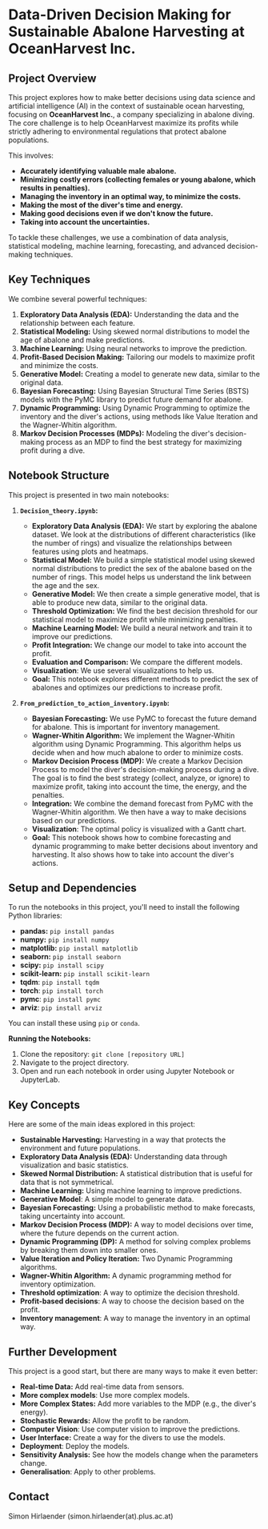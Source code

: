 # Data-Driven Decision Making for Sustainable Abalone Harvesting at OceanHarvest Inc.

## Project Overview

This project explores how to make better decisions using data science and artificial intelligence (AI) in the context of sustainable ocean harvesting, focusing on **OceanHarvest Inc.**, a company specializing in abalone diving. The core challenge is to help OceanHarvest maximize its profits while strictly adhering to environmental regulations that protect abalone populations.

This involves:

*   **Accurately identifying valuable male abalone.**
*   **Minimizing costly errors (collecting females or young abalone, which results in penalties).**
* **Managing the inventory in an optimal way, to minimize the costs.**
* **Making the most of the diver's time and energy.**
* **Making good decisions even if we don't know the future.**
* **Taking into account the uncertainties.**

To tackle these challenges, we use a combination of data analysis, statistical modeling, machine learning, forecasting, and advanced decision-making techniques.

## Key Techniques

We combine several powerful techniques:

1.  **Exploratory Data Analysis (EDA):** Understanding the data and the relationship between each feature.
2.  **Statistical Modeling:** Using skewed normal distributions to model the age of abalone and make predictions.
3.  **Machine Learning:** Using neural networks to improve the prediction.
4.  **Profit-Based Decision Making:** Tailoring our models to maximize profit and minimize the costs.
5. **Generative Model:** Creating a model to generate new data, similar to the original data.
6.  **Bayesian Forecasting:** Using Bayesian Structural Time Series (BSTS) models with the PyMC library to predict future demand for abalone.
7.  **Dynamic Programming:** Using Dynamic Programming to optimize the inventory and the diver's actions, using methods like Value Iteration and the Wagner-Whitin algorithm.
8.  **Markov Decision Processes (MDPs):** Modeling the diver's decision-making process as an MDP to find the best strategy for maximizing profit during a dive.

## Notebook Structure

This project is presented in two main notebooks:

1.  **`Decision_theory.ipynb`:**

    *   **Exploratory Data Analysis (EDA):** We start by exploring the abalone dataset. We look at the distributions of different characteristics (like the number of rings) and visualize the relationships between features using plots and heatmaps.
    *   **Statistical Model:** We build a simple statistical model using skewed normal distributions to predict the sex of the abalone based on the number of rings. This model helps us understand the link between the age and the sex.
    * **Generative Model:** We then create a simple generative model, that is able to produce new data, similar to the original data.
    *   **Threshold Optimization:** We find the best decision threshold for our statistical model to maximize profit while minimizing penalties.
    *   **Machine Learning Model:** We build a neural network and train it to improve our predictions.
    *   **Profit Integration:** We change our model to take into account the profit.
    *   **Evaluation and Comparison:** We compare the different models.
    * **Visualization**: We use several visualizations to help us.
    *   **Goal:** This notebook explores different methods to predict the sex of abalones and optimizes our predictions to increase profit.

2.  **`From_prediction_to_action_inventory.ipynb`:**

    *   **Bayesian Forecasting:** We use PyMC to forecast the future demand for abalone. This is important for inventory management.
    *   **Wagner-Whitin Algorithm:** We implement the Wagner-Whitin algorithm using Dynamic Programming. This algorithm helps us decide when and how much abalone to order to minimize costs.
    *   **Markov Decision Process (MDP):** We create a Markov Decision Process to model the diver's decision-making process during a dive. The goal is to find the best strategy (collect, analyze, or ignore) to maximize profit, taking into account the time, the energy, and the penalties.
    *   **Integration:** We combine the demand forecast from PyMC with the Wagner-Whitin algorithm. We then have a way to make decisions based on our predictions.
    * **Visualization**: The optimal policy is visualized with a Gantt chart.
    *   **Goal:** This notebook shows how to combine forecasting and dynamic programming to make better decisions about inventory and harvesting. It also shows how to take into account the diver's actions.

## Setup and Dependencies

To run the notebooks in this project, you'll need to install the following Python libraries:

*   **pandas:** `pip install pandas`
*   **numpy:** `pip install numpy`
*   **matplotlib:** `pip install matplotlib`
*   **seaborn:** `pip install seaborn`
*   **scipy:** `pip install scipy`
*   **scikit-learn:** `pip install scikit-learn`
* **tqdm**: `pip install tqdm`
* **torch**: `pip install torch`
* **pymc**: `pip install pymc`
* **arviz**: `pip install arviz`

You can install these using `pip` or `conda`.

**Running the Notebooks:**

1.  Clone the repository: `git clone [repository URL]`
2.  Navigate to the project directory.
3.  Open and run each notebook in order using Jupyter Notebook or JupyterLab.

## Key Concepts

Here are some of the main ideas explored in this project:

*   **Sustainable Harvesting:** Harvesting in a way that protects the environment and future populations.
*   **Exploratory Data Analysis (EDA):** Understanding data through visualization and basic statistics.
*   **Skewed Normal Distribution:** A statistical distribution that is useful for data that is not symmetrical.
*   **Machine Learning:** Using machine learning to improve predictions.
* **Generative Model**: A simple model to generate data.
*   **Bayesian Forecasting:** Using a probabilistic method to make forecasts, taking uncertainty into account.
*   **Markov Decision Process (MDP):** A way to model decisions over time, where the future depends on the current action.
*   **Dynamic Programming (DP):** A method for solving complex problems by breaking them down into smaller ones.
*   **Value Iteration and Policy Iteration:** Two Dynamic Programming algorithms.
*   **Wagner-Whitin Algorithm:** A dynamic programming method for inventory optimization.
* **Threshold optimization**: A way to optimize the decision threshold.
* **Profit-based decisions**: A way to choose the decision based on the profit.
* **Inventory management**: A way to manage the inventory in an optimal way.
## Further Development

This project is a good start, but there are many ways to make it even better:

*   **Real-time Data:** Add real-time data from sensors.
* **More complex models**: Use more complex models.
*   **More Complex States:** Add more variables to the MDP (e.g., the diver's energy).
*   **Stochastic Rewards:** Allow the profit to be random.
* **Computer Vision**: Use computer vision to improve the predictions.
*   **User Interface:** Create a way for the divers to use the models.
* **Deployment**: Deploy the models.
*   **Sensitivity Analysis:** See how the models change when the parameters change.
* **Generalisation**: Apply to other problems.

## Contact

Simon Hirlaender (simon.hirlaender(at).plus.ac.at)